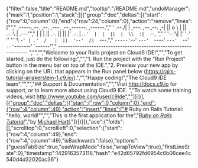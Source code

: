 {"filter":false,"title":"README.md","tooltip":"/README.md","undoManager":{"mark":1,"position":1,"stack":[[{"group":"doc","deltas":[{"start":{"row":0,"column":0},"end":{"row":24,"column":0},"action":"remove","lines":["","     ,-----.,--.                  ,--. ,---.   ,--.,------.  ,------.","    '  .--./|  | ,---. ,--.,--. ,-|  || o   \\  |  ||  .-.  \\ |  .---'","    |  |    |  || .-. ||  ||  |' .-. |`..'  |  |  ||  |  \\  :|  `--, ","    '  '--'\\|  |' '-' ''  ''  '\\ `-' | .'  /   |  ||  '--'  /|  `---.","     `-----'`--' `---'  `----'  `---'  `--'    `--'`-------' `------'","    ----------------------------------------------------------------- ","","","Welcome to your Rails project on Cloud9 IDE!","","To get started, just do the following:","","1. Run the project with the \"Run Project\" button in the menu bar on top of the IDE.","2. Preview your new app by clicking on the URL that appears in the Run panel below (https://rails-tutorial-ariakerstein-1.c9.io/).","","Happy coding!","The Cloud9 IDE team","","","## Support & Documentation","","Visit http://docs.c9.io for support, or to learn more about using Cloud9 IDE. ","To watch some training videos, visit http://www.youtube.com/user/c9ide",""]}]}],[{"group":"doc","deltas":[{"start":{"row":0,"column":0},"end":{"row":4,"column":49},"action":"insert","lines":["# Ruby on Rails Tutorial: \"hello, world!\"","","This is the first application for the","[*Ruby on Rails Tutorial*](http://www.railstutorial.org/)","by [Michael Hartl](http://www.michaelhartl.com/)."]}]}]]},"ace":{"folds":[],"scrolltop":0,"scrollleft":0,"selection":{"start":{"row":4,"column":49},"end":{"row":4,"column":49},"isBackwards":false},"options":{"guessTabSize":true,"useWrapMode":false,"wrapToView":true},"firstLineState":0},"timestamp":1429163573116,"hash":"e42d65792fd6954c6b06cee4c540d4d32020ac36"}